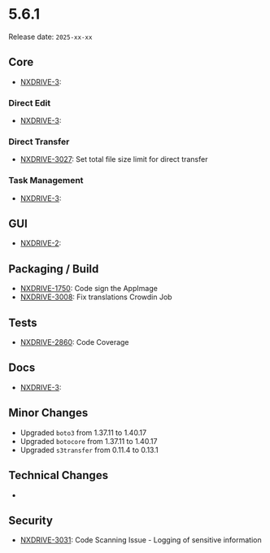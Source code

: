 # 5.6.1

Release date: `2025-xx-xx`

## Core

- [NXDRIVE-3](https://hyland.atlassian.net/browse/NXDRIVE-3):

### Direct Edit

- [NXDRIVE-3](https://hyland.atlassian.net/browse/NXDRIVE-3):

### Direct Transfer

- [NXDRIVE-3027](https://hyland.atlassian.net/browse/NXDRIVE-3027): Set total file size limit for direct transfer

### Task Management

- [NXDRIVE-3](https://hyland.atlassian.net/browse/NXDRIVE-3):

## GUI

- [NXDRIVE-2](https://hyland.atlassian.net/browse/NXDRIVE-3):

## Packaging / Build

- [NXDRIVE-1750](https://hyland.atlassian.net/browse/NXDRIVE-1750): Code sign the AppImage
- [NXDRIVE-3008](https://hyland.atlassian.net/browse/NXDRIVE-3008): Fix translations Crowdin Job

## Tests

- [NXDRIVE-2860](https://hyland.atlassian.net/browse/NXDRIVE-2860): Code Coverage

## Docs

- [NXDRIVE-3](https://hyland.atlassian.net/browse/NXDRIVE-3):

## Minor Changes

- Upgraded `boto3` from 1.37.11 to 1.40.17
- Upgraded `botocore` from 1.37.11 to 1.40.17
- Upgraded `s3transfer` from 0.11.4 to 0.13.1

## Technical Changes

-

## Security

- [NXDRIVE-3031](https://hyland.atlassian.net/browse/NXDRIVE-3031): Code Scanning Issue - Logging of sensitive information